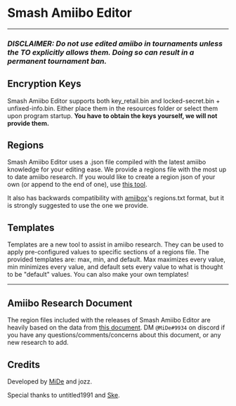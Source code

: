 # **Smash Amiibo Editor**
***
### *DISCLAIMER: Do not use edited amiibo in tournaments unless the TO explicitly allows them. Doing so can result in a permanent tournament ban.*

## Encryption Keys

Smash Amiibo Editor supports both key_retail.bin and locked-secret.bin + unfixed-info.bin. Either place them in the resources folder or select them upon program startup.
**You have to obtain the keys yourself, we will not provide them.**

## Regions

Smash Amiibo Editor uses a .json file compiled with the latest amiibo knowledge for your editing ease. We provide a regions file with the most up to date amiibo research.
If you would like to create a region json of your own (or append to the end of one), use [this tool](https://github.com/jozz024/sae-region-maker/releases/latest).

It also has backwards compatibility with [amiibox](https://github.com/fudgepop01/amiibox)'s regions.txt format, but it is strongly suggested to use the one we provide.

## Templates

Templates are a new tool to assist in amiibo research. They can be used to apply pre-configured values to specific sections of a regions file. The provided templates are: max, min, and default. Max maximizes every value, min minimizes every value, and default sets every value to what is thought to be "default" values. You can also make your own templates!
***
## Amiibo Research Document

The region files included with the releases of Smash Amiibo Editor are heavily based on the data from [this document](https://docs.google.com/document/d/1L3c-QKr46ATTSxaicPHNFq5uW-uRytVViPRvdM93IQo/). DM `@MiDe#9934` on discord if you have any questions/comments/concerns about this document, or any new research to add.

## Credits
Developed by [MiDe](https://github.com/MiDe-S) and jozz.

Special thanks to untitled1991 and [Ske](https://twitter.com/floofstrid).
